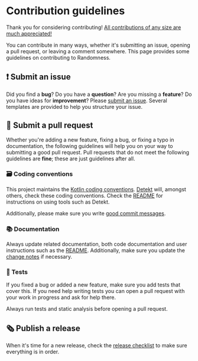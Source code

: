 # Contribution guidelines
Thank you for considering contributing!
[All contributions of any size are much appreciated!](https://github.com/FWDekker/intellij-randomness#-acknowledgements)

You can contribute in many ways, whether it's submitting an issue, opening a pull request, or leaving a comment somewhere.
This page provides some guidelines on contributing to Randomness.


## ❗ Submit an issue
Did you find a **bug**?
Do you have a **question**?
Are you missing a **feature**?
Do you have ideas for **improvement**?
Please [submit an issue](https://github.com/FWDekker/intellij-randomness/issues/new/choose).
Several templates are provided to help you structure your issue.


## 🔨 Submit a pull request
Whether you're adding a new feature, fixing a bug, or fixing a typo in documentation, the following guidelines will help you on your way to submitting a good pull request.
Pull requests that do not meet the following guidelines are **fine**; these are just guidelines after all.

### 🗃️ Coding conventions
This project maintains the [Kotlin coding conventions](https://kotlinlang.org/docs/reference/coding-conventions.html).
[Detekt](https://github.com/arturbosch/detekt/) will, amongst others, check these coding conventions.
Check the [README](../README.md) for instructions on using tools such as Detekt.

Additionally, please make sure you write [good commit messages](https://chris.beams.io/posts/git-commit/).

### 📚 Documentation
Always update related documentation, both code documentation and user instructions such as the [README](../README.md).
Additionally, make sure you update the [change notes](../CHANGELOG.md) if necessary.

### 🧪 Tests
If you fixed a bug or added a new feature, make sure you add tests that cover this.
If you need help writing tests you can open a pull request with your work in progress and ask for help there.

Always run tests and static analysis before opening a pull request.


## 🗞️ Publish a release
When it's time for a new release, check the [release checklist](PULL_REQUEST_TEMPLATE/release.md) to make sure everything is in
order.
